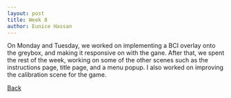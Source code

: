 ```yaml
---
layout: post
title: Week 8
author: Eunice Hassan
---
```


On Monday and Tuesday, we worked on implementing a BCI overlay onto the greybox, and making it responsive on with the gane. After that, we spent the rest of the week, working on some of the other scenes such as the instructions page, title page, and a menu popup. I also worked on improving the calibration scene for the game. 

[Back](./my-blog.html)
